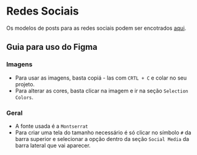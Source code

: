 # Redes Sociais

Os modelos de posts para as redes sociais podem ser encotrados [aqui](https://www.figma.com/file/0J8sdmvDlOtqobp0JWpglu/POST-INSTAGRAM?node-id=0%3A1).

## Guia para uso do Figma

### Imagens

 - Para usar as imagens, basta copiá - las com `CRTL + C` e colar no seu projeto.
 - Para alterar as cores, basta clicar na imagem e ir na seção `Selection Colors`.

### Geral

 - A fonte usada é a `Montserrat`
 - Para criar uma tela do tamanho necessário é só clicar no símbolo `#` da barra superior e selecionar a opção dentro da seção `Social Media` da barra lateral que vai aparecer.